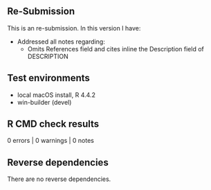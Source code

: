 ## Re-Submission
This is an re-submission. In this version I have:
* Addressed all notes regarding:
	* Omits References field and cites inline the Description field of DESCRIPTION

## Test environments
* local macOS install, R 4.4.2
* win-builder (devel)

## R CMD check results
0 errors | 0 warnings | 0 notes

## Reverse dependencies
There are no reverse dependencies.
